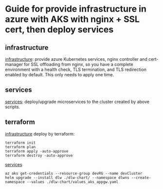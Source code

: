 # Guide for provide infrastructure in azure with AKS with nginx + SSL cert, then deploy services

## infrastructure
[infrastructure](./azurecli/infrastructure.sh): provide azure Kubernetes services, nginx controller and cert-manager for SSL offloading from nginx, so you have a complete environment with a health check, TLS termination, and TLS redirection enabled by default. This only needs to apply one time.

## services
[services](./azurecli/services.sh): deploy/upgrade microservices to the cluster created by above scripts.


## terraform
[infrastructure](./terraform/) deploy by terraform:

```
terraform init
terraform plan
terraform apply -auto-approve
terraform destroy -auto-approve
```

[services](./readme.md)

```
az aks get-credentials --resource-group devRG --name devCluster
helm upgrade --install dlw ./dlw-chart/ --namespace dlwns --create-namespace --values ./dlw-chart/values_aks_appgw.yaml
```
